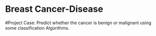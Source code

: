 # Breast Cancer-Disease
#Project Case:
Predict whether the cancer is benign or malignant using some classification Algorithms.

